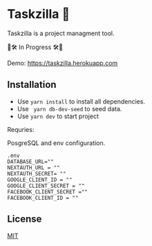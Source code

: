 # Taskzilla 🦖

Taskzilla is a project managment tool.

🚧🛠 In Progress 🛠🚧

Demo: https://taskzilla.herokuapp.com

## Installation
- Use ```yarn install``` to install all dependencies.
- Use ``` yarn db-dev-seed``` to seed data.
- Use ```yarn dev``` to start project


Requries:

PosgreSQL and env configuration.

```env
.env
DATABASE_URL=""
NEXTAUTH_URL = ""
NEXTAUTH_SECRET= ""
GOOGLE_CLIENT_ID = ""
GOOGLE_CLIENT_SECRET = ""
FACEBOOK_CLIENT_SECRET =""
FACEBOOK_CLIENT_ID = ""
```

## License

[MIT](https://choosealicense.com/licenses/mit/)
